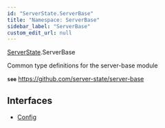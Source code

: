 ```yaml
---
id: "ServerState.ServerBase"
title: "Namespace: ServerBase"
sidebar_label: "ServerBase"
custom_edit_url: null
---
```


[ServerState](ServerState.md).ServerBase

Common type definitions for the server-base module

**`see`** https://github.com/server-state/server-base

## Interfaces

- [Config](../interfaces/ServerState.ServerBase.Config.md)
